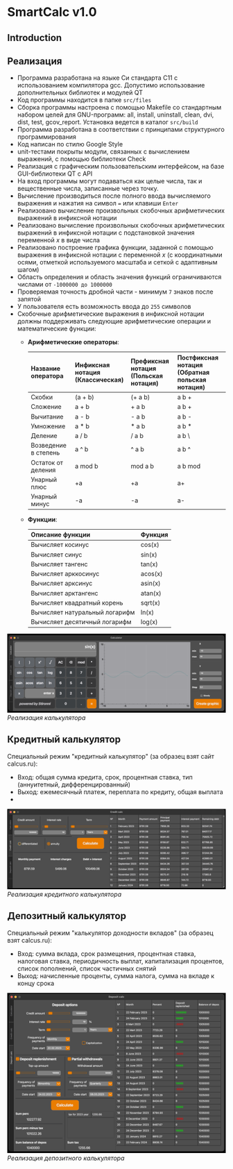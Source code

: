 # SmartCalc v1.0

## Introduction

## Реализация

- Программа разработана на языке Си стандарта C11 с использованием компилятора gcc. Допустимо использование дополнительных библиотек и модулей QT
- Код программы находится в папке `src/files`
- Сборка программы настроена с помощью Makefile со стандартным набором целей для GNU-программ: all, install, uninstall, clean, dvi, dist, test, gcov_report. Установка ведется в каталог `src/build`
- Программа разработана в соответствии с принципами структурного программирования
- Код написан по стилю Google Style
- unit-тестами покрыты модули, связанных с вычислением выражений, с помощью библиотеки Check
- Реализация с графическим пользовательским интерфейсом, на базе GUI-библиотеки  QT с API
- На вход программы могут подаваться как целые числа, так и вещественные числа, записанные через точку.
- Вычисление производиться после полного ввода вычисляемого выражения и нажатия на символ `=` или клавиши `Enter`
- Реализовано вычисление произвольных скобочных арифметических выражений в инфиксной нотации
- Реализовано вычисление произвольных скобочных арифметических выражений в инфиксной нотации с подстановкой значения переменной _x_ в виде числа
- Реализовано построение графика функции, заданной с помощью выражения в инфиксной нотации с переменной _x_  (с координатными осями, отметкой используемого масштаба и сеткой с адаптивным шагом)
- Область определения и область значения функций ограничиваются числами от `-1000000 до 1000000`
- Проверяемая точность дробной части - минимум `7` знаков после запятой
- У пользователя есть возможность ввода до `255` символов
- Скобочные арифметические выражения в инфиксной нотации должны поддерживать следующие арифметические операции и математические функции:
    - **Арифметические операторы**:

      | Название оператора | Инфиксная нотация <br /> (Классическая) | Префиксная нотация <br /> (Польская нотация) |  Постфиксная нотация <br /> (Обратная польская нотация) |
      | ------ | ------ | ------ | ------ |
      | Скобки | (a + b) | (+ a b) | a b + |
      | Сложение | a + b | + a b | a b + |
      | Вычитание | a - b | - a b | a b - |
      | Умножение | a * b | * a b | a b * |
      | Деление | a / b | / a b | a b \ |
      | Возведение в степень | a ^ b | ^ a b | a b ^ |
      | Остаток от деления | a mod b | mod a b | a b mod |
      | Унарный плюс | +a | +a | a+ |
      | Унарный минус | -a | -a | a- |

    - **Функции**:

      | Описание функции | Функция |   
      | ---------------- | ------- |  
      | Вычисляет косинус | cos(x) |   
      | Вычисляет синус | sin(x) |  
      | Вычисляет тангенс | tan(x) |  
      | Вычисляет арккосинус | acos(x) | 
      | Вычисляет арксинус | asin(x) | 
      | Вычисляет арктангенс | atan(x) |
      | Вычисляет квадратный корень | sqrt(x) |
      | Вычисляет натуральный логарифм | ln(x) | 
      | Вычисляет десятичный логарифм | log(x) |

    
![](src/files/img/calc.png)
_Реализация калькулятора_

## Кредитный калькулятор

Специальный режим "кредитный калькулятор" (за образец взят сайт calcus.ru):
- Вход: общая сумма кредита, срок, процентная ставка, тип (аннуитетный, дифференцированный)
- Выход: ежемесячный платеж, переплата по кредиту, общая выплата
- 
![](src/files/img/credit.png)
_Реализация кредитного калькулятора_

## Депозитный калькулятор

Специальный режим "калькулятор доходности вкладов" (за образец взят calcus.ru):
- Вход: сумма вклада, срок размещения, процентная ставка, налоговая ставка, периодичность выплат, капитализация процентов, список пополнений, список частичных снятий
- Выход: начисленные проценты, сумма налога, сумма на вкладе к концу срока


![](src/files/img/debit.png)
_Реализация депозитного калькулятора_
